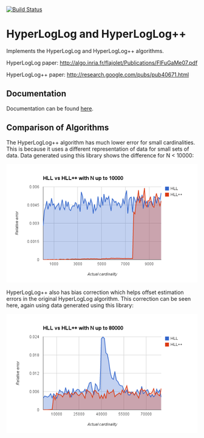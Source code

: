 [![Build Status](https://travis-ci.org/clarkduvall/hyperloglog.svg?branch=master)](https://travis-ci.org/clarkduvall/hyperloglog)
# HyperLogLog and HyperLogLog++
Implements the HyperLogLog and HyperLogLog++ algorithms.

HyperLogLog paper: http://algo.inria.fr/flajolet/Publications/FlFuGaMe07.pdf

HyperLogLog++ paper: http://research.google.com/pubs/pub40671.html

## Documentation
Documentation can be found [here](http://godoc.org/github.com/clarkduvall/hyperloglog).

## Comparison of Algorithms
The HyperLogLog++ algorithm has much lower error for small cardinalities. This
is because it uses a different representation of data for small sets of data.
Data generated using this library shows the difference for N < 10000:

![N < 10000](10000.png)

HyperLogLog++ also has bias correction which helps offset estimation errors in
the original HyperLogLog algorithm. This correction can be seen here, again
using data generated using this library:

![N < 80000](80000.png)
